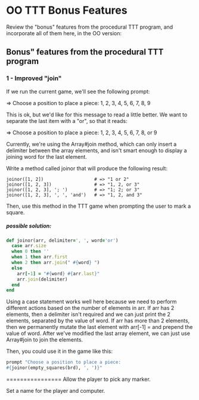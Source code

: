 # OO TTT Bonus Features

Review the "bonus" features from the procedural TTT program, and
incorporate all of them here, in the OO version:

## Bonus" features from the procedural TTT program
### 1 - Improved "join"
If we run the current game, we'll see the following prompt:

=> Choose a position to place a piece: 1, 2, 3, 4, 5, 6, 7, 8, 9

This is ok, but we'd like for this message to read a little better.
We want to separate the last item with a "or", so that it reads:

=> Choose a position to place a piece: 1, 2, 3, 4, 5, 6, 7, 8, or 9

Currently, we're using the Array#join method, which can only insert
a delimiter between the array elements, and isn't smart enough to
display a joining word for the last element.

Write a method called joinor that will produce the following result:
```
joinor([1, 2])                   # => "1 or 2"
joinor([1, 2, 3])                # => "1, 2, or 3"
joinor([1, 2, 3], '; ')          # => "1; 2; or 3"
joinor([1, 2, 3], ', ', 'and')   # => "1, 2, and 3"
```
Then, use this method in the TTT game when prompting the user to
mark a square.

##### possible solution:
```ruby
def joinor(arr, delimiter=', ', word='or')
  case arr.size
  when 0 then ''
  when 1 then arr.first
  when 2 then arr.join(" #{word} ")
  else
    arr[-1] = "#{word} #{arr.last}"
    arr.join(delimiter)
  end
end
```
Using a case statement works well here because we need to perform
different actions based on the number of elements in arr. If arr
has 2 elements, then a delimiter isn't required and we can just
print the 2 elements, separated by the value of word. If arr has
more than 2 elements, then we permanently mutate the last element
with arr[-1] = and prepend the value of word. After we've modified
the last array element, we can just use Array#join to join the
elements.

Then, you could use it in the game like this:
```ruby
prompt "Choose a position to place a piece:
#{joinor(empty_squares(brd), ', ')}"
```












================
Allow the player to pick any marker.

Set a name for the player and computer.

